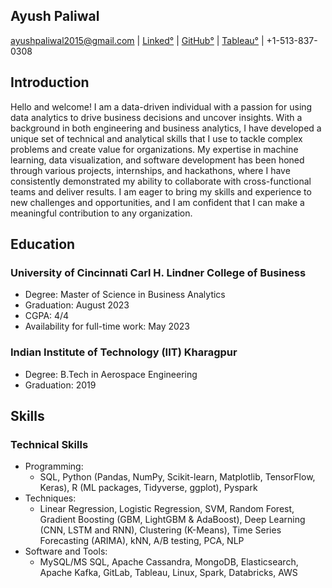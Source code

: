 ## Ayush Paliwal
ayushpaliwal2015@gmail.com | [Linked°](https://www.linkedin.com/in/ayush-paliwal-2015/) | [GitHub°](https://github.com/ayushpaliwal2015) | [Tableau°](https://public.tableau.com/app/profile/ayush5350) | +1-513-837-0308

## Introduction
Hello and welcome! I am a data-driven individual with a passion for using data analytics to drive business decisions and uncover insights. With a background in both engineering and business analytics, I have developed a unique set of technical and analytical skills that I use to tackle complex problems and create value for organizations. My expertise in machine learning, data visualization, and software development has been honed through various projects, internships, and hackathons, where I have consistently demonstrated my ability to collaborate with cross-functional teams and deliver results. I am eager to bring my skills and experience to new challenges and opportunities, and I am confident that I can make a meaningful contribution to any organization.


## Education

### University of Cincinnati Carl H. Lindner College of Business 
- Degree: Master of Science in Business Analytics 
- Graduation: August 2023
- CGPA: 4/4 
- Availability for full-time work: May 2023

### Indian Institute of Technology (IIT) Kharagpur
- Degree: B.Tech in Aerospace Engineering 
- Graduation: 2019 


## Skills

### Technical Skills
- Programming:
  - SQL, Python (Pandas, NumPy, Scikit-learn, Matplotlib, TensorFlow, Keras), R (ML packages, Tidyverse, ggplot), Pyspark
- Techniques:
  - Linear Regression, Logistic Regression, SVM, Random Forest, Gradient Boosting (GBM, LightGBM & AdaBoost), Deep Learning (CNN, LSTM and RNN), Clustering (K-Means), Time Series Forecasting (ARIMA), kNN, A/B testing, PCA, NLP
- Software and Tools:
  - MySQL/MS SQL, Apache Cassandra, MongoDB, Elasticsearch, Apache Kafka, GitLab, Tableau, Linux, Spark, Databricks, AWS
